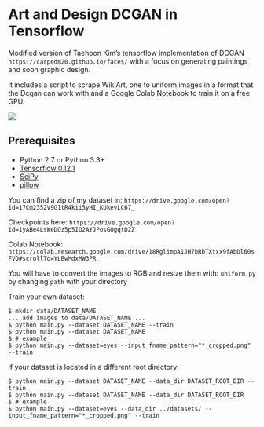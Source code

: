 # Art and Design DCGAN in Tensorflow

Modified version of Taehoon Kim’s tensorflow implementation of DCGAN `https://carpedm20.github.io/faces/` with a focus on generating paintings and soon graphic design.

It includes a script to scrape WikiArt, one to uniform images in a format that the Dcgan can work with and a Google Colab Notebook to train it on a free GPU.

![](https://pbs.twimg.com/media/DdvgUjdVwAAyANO.jpg:large)

## Prerequisites

- Python 2.7 or Python 3.3+
- [Tensorflow 0.12.1](https://github.com/tensorflow/tensorflow/tree/r0.12)
- [SciPy](http://www.scipy.org/install.html)
- [pillow](https://github.com/python-pillow/Pillow)

You can find a zip of my dataset in:
`https://drive.google.com/open?id=17Cm2352V9G1tR4kii5yHI_KUkevLC67_`

Checkpoints here:
`https://drive.google.com/open?id=1yABe4LsWeDQz5p5IO2AYJPosGOgqtD2Z`

Colab Notebook:
`https://colab.research.google.com/drive/18RglimpA1JH7bRbTXtxx9fAbDl60sFVQ#scrollTo=YLBwMdxMW3PR`

You will have to convert the images to RGB and resize them with: `uniform.py` by changing `path` with your directory

Train your own dataset:

    $ mkdir data/DATASET_NAME
    ... add images to data/DATASET_NAME ...
    $ python main.py --dataset DATASET_NAME --train
    $ python main.py --dataset DATASET_NAME
    $ # example
    $ python main.py --dataset=eyes --input_fname_pattern="*_cropped.png" --train

If your dataset is located in a different root directory:

    $ python main.py --dataset DATASET_NAME --data_dir DATASET_ROOT_DIR --train
    $ python main.py --dataset DATASET_NAME --data_dir DATASET_ROOT_DIR
    $ # example
    $ python main.py --dataset=eyes --data_dir ../datasets/ --input_fname_pattern="*_cropped.png" --train
    

